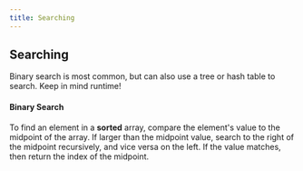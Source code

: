 ```yaml
---
title: Searching
---
```

## Searching
Binary search is most common, but can also use a tree or hash table to search.
Keep in mind runtime!

#### Binary Search
To find an element in a **sorted** array, compare the element's value to the midpoint
of the array. If larger than the midpoint value, search to the right of the midpoint
recursively, and vice versa on the left. If the value matches, then return the
index of the midpoint.
